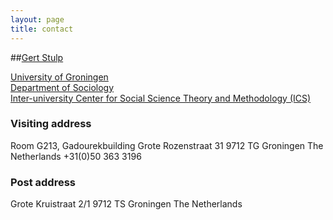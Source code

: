 ```yaml
---
layout: page
title: contact
---
```


##[Gert Stulp](mail.to:g.stulp@rug.nl)

[University of Groningen](http://www.rug.nl/)   
[Department of Sociology](http://www.rug.nl/bachelors/sociology/)   
[Inter-university Center for Social Science Theory and Methodology (ICS)](http://www.ics-graduateschool.nl/)  

### Visiting address
Room G213, Gadourekbuilding
Grote Rozenstraat 31
9712 TG Groningen
The Netherlands
+31(0)50 363 3196

### Post address
Grote Kruistraat 2/1 
9712 TS Groningen
The Netherlands
